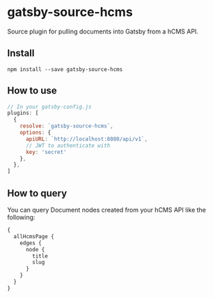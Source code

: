 # gatsby-source-hcms

Source plugin for pulling documents into Gatsby from a hCMS API.

## Install

`npm install --save gatsby-source-hcms`

## How to use

```javascript
// In your gatsby-config.js
plugins: [
  {
    resolve: `gatsby-source-hcms`,
    options: {
      apiURL: `http://localhost:8080/api/v1`,
      // JWT to authenticate with
      key: 'secret'
    },
  },
]
```

## How to query

You can query Document nodes created from your hCMS API like the following:

```graphql
{
  allHcmsPage {
    edges {
      node {
        title
        slug
      }
    }
  }
}
```
